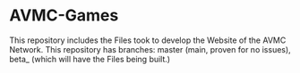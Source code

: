 # AVMC-Games
This repository includes the Files took to develop the Website of the AVMC Network.
This repository has branches: master (main, proven for no issues), beta_<date> (which will have the Files being built.)
